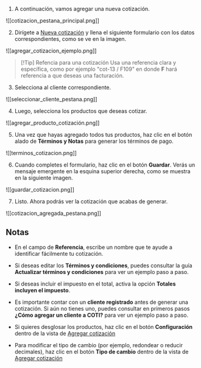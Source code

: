 1. A continuación, vamos agregar una nueva cotización.


![[cotizacion_pestana_principal.png]]

2. Dirígete a [Nueva cotización](https://app.coti.mx/cotizacion/agregar/) y llena el siguiente formulario con los datos correspondientes, como se ve en la imagen.

![[agregar_cotizacion_ejemplo.png]]

> [!Tip] Refencia para una cotización
> Usa una referencia clara y específica, como por ejemplo "cot-13 / F109" en donde **F** hará referencia a que deseas una facturación.

3. Selecciona al cliente correspondiente.

![[seleccionar_cliente_pestana.png]]

4. Luego, selecciona los productos que deseas cotizar.

![[agregar_producto_cotización.png]]

5. Una vez que hayas agregado todos tus productos, haz clic en el botón alado de **Términos y Notas** para generar los términos de pago.

![[terminos_cotizacion.png]]

6. Cuando completes el formulario, haz clic en el botón **Guardar**. Verás un mensaje emergente en la esquina superior derecha, como se muestra en la siguiente imagen.

![[guardar_cotizacion.png]]

7.  Listo. Ahora podrás ver la cotización que acabas de generar.

![[cotizacion_agregada_pestana.png]]

## Notas
- En el campo de **Referencia**, escribe un nombre que te ayude a identificar fácilmente tu cotización.

- Si deseas editar los **Términos y condiciones**, puedes consultar la guía **Actualizar términos y condiciones** para ver un ejemplo paso a paso.

- Si deseas incluir el impuesto en el total, activa la opción **Totales incluyen el impuesto**.

- Es importante contar con un **cliente registrado** antes de generar una cotización. Si aún no tienes uno, puedes consultar en primeros pasos **¿Cómo agregar un cliente a COTI?** para ver un ejemplo paso a paso.

- Si quieres desglosar los productos, haz clic en el botón **Configuración** dentro de la vista de [Agregar cotización](https://app.coti.mx/cotizacion/agregar/)

- Para modificar el tipo de cambio (por ejemplo, redondear o reducir decimales), haz clic en el botón **Tipo de cambio** dentro de la vista de [Agregar cotización](https://app.coti.mx/cotizacion/agregar/)